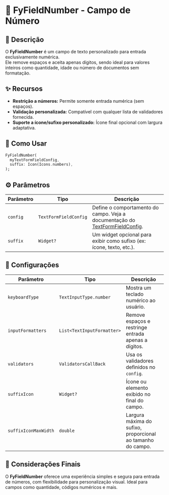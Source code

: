 # 🔢 FyFieldNumber - Campo de Número

## 📖 Descrição

O **FyFieldNumber** é um campo de texto personalizado para entrada exclusivamente numérica.  
Ele remove espaços e aceita apenas dígitos, sendo ideal para valores inteiros como quantidade, idade ou número de documentos sem formatação.

## ✨ Recursos

- **Restrição a números:** Permite somente entrada numérica (sem espaços).
- **Validação personalizada:** Compatível com qualquer lista de validadores fornecida.
- **Suporte a ícone/sufixo personalizado:** Ícone final opcional com largura adaptativa.

## 🚀 Como Usar

```dart
FyFieldNumber(
  myTextFormFieldConfig,
  suffix: Icon(Icons.numbers),
);
```

## ⚙️ Parâmetros

| Parâmetro | Tipo                  | Descrição                                                                                                                                               |
| --------- | --------------------- | ------------------------------------------------------------------------------------------------------------------------------------------------------- |
| `config`  | `TextFormFieldConfig` | Define o comportamento do campo. Veja a documentação do [TextFormFieldConfig](lib/components/text_form_fields/config/text_form_field_config/README.md). |
| `suffix`  | `Widget?`             | Um widget opcional para exibir como sufixo (ex: ícone, texto, etc.).                                                                                    |

## 🔧 Configurações

| Parâmetro            | Tipo                       | Descrição                                                   |
| -------------------- | -------------------------- | ----------------------------------------------------------- |
| `keyboardType`       | `TextInputType.number`     | Mostra um teclado numérico ao usuário.                      |
| `inputFormatters`    | `List<TextInputFormatter>` | Remove espaços e restringe entrada apenas a dígitos.        |
| `validators`         | `ValidatorsCallBack`       | Usa os validadores definidos no `config`.                   |
| `suffixIcon`         | `Widget?`                  | Ícone ou elemento exibido no final do campo.                |
| `suffixIconMaxWidth` | `double`                   | Largura máxima do sufixo, proporcional ao tamanho do campo. |

## 📌 Considerações Finais

O **FyFieldNumber** oferece uma experiência simples e segura para entrada de números, com flexibilidade para personalização visual. Ideal para campos como quantidade, códigos numéricos e mais.